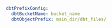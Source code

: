 ```yaml {% srNumber=121 %}
        dbtPrefixConfig:
          dbtBucketName: bucket_name
          dbtObjectPrefix: main_dir/dbt_files/
```